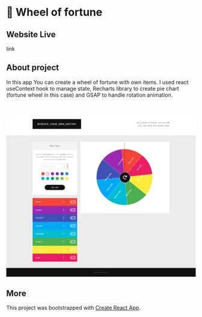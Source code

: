 # 🎰 Wheel of fortune

## Website Live

link

## About project

In this app You can create a wheel of fortune with own items. I used react useContext hook to manage state, Recharts library to create pie chart (fortune wheel in this case) and GSAP to handle rotation animation.

#

![Website screen](https://raw.githubusercontent.com/cirocki/Fortune-Wheel/master/src/images/fortunescreen.jpg)

## More

This project was bootstrapped with [Create React App](https://github.com/facebook/create-react-app).

